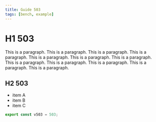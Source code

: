 ```yaml
---
title: Guide 503
tags: [bench, example]
---
```


# H1 503

This is a paragraph. This is a paragraph. This is a paragraph. This is a paragraph. This is a paragraph. This is a paragraph. This is a paragraph. This is a paragraph. This is a paragraph. This is a paragraph. This is a paragraph. This is a paragraph. 

## H2 503

- item A
- item B
- item C

```ts
export const v503 = 503;
```